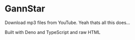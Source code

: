 # GannStar

Download mp3 files from YouTube. Yeah thats all this does... 

Built with Deno and TypeScript and raw HTML


